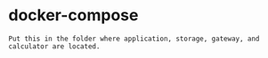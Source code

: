 # docker-compose
``` Put this in the folder where application, storage, gateway, and calculator are located. ```

